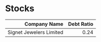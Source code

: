 # Stocks
| Company Name | Debt Ratio |
| ------------:| ----------:|
|Signet Jewelers Limited|0.24|4.03|
